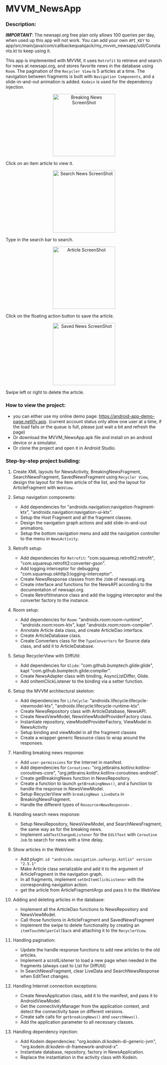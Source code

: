 # MVVM_NewsApp

### Description:
***IMPORTANT***: The newsapi.org free plan only allows 100 queries per day, when used up this app will not work. You can add your own `API_KEY` to
app/src/main/java/com/callbackequalsjack/my_mvvm_newsapp/util/Constants.kt to keep using it.

This app is implemented with MVVM, it uses `Retrofit` to retrieve and search for news at newsapi.org, and stores favorite news in the database using `Room`. The pagination of the `Recycler View` is 5 articles at a time. The navigation between fragments is built with `Navigation Components`, and a slide-in-and-out animation is added. `Kodein` is used for the dependency injection.
<p align="center"> <img src="/ScreenShots/breakingNews.png" width="200" alt="Breaking News ScreenShot" /> </p>
Click on an item article to view it.
<p align="center"> <img src="/ScreenShots/searchNews.png" width="200" alt="Search News ScreenShot" /> </p>
Type in the search bar to search.
<p align="center"> <img src="/ScreenShots/article.png" width="200" alt="Article ScreenShot" /> </p>
Click on the floating action button to save the article.
<p align="center"> <img src="/ScreenShots/savedNews.png" width="200" alt="Saved News ScreenShot" /> </p>
Swipe left or right to delete the article.

### How to view the project:

- you can either use my online demo page: https://android-app-demo-page.netlify.app.
  (current account status only allow one user at a time, if the load fails or the queue is full, please just wait a bit and refresh the page)
- Or download the MVVM_NewsApp.apk file and install on an android device or a simulator.
- Or clone the project and open it in Android Studio.

### Step-by-step project building:

1. Create XML layouts for NewsActivity, BreakingNewsFragment, SearchNewsFragment, SavedNewsFragment using `Recycler View`,
   design the layout for the item article of the list, and the layout for ArticleFragment with `WebView`.

2. Setup navigation components:
   - Add dependencies for "androidx.navigation:navigation-fragment-ktx", "androidx.navigation:navigation-ui-ktx".
   - Setup the Host Fragment and all the fragment classes.
   - Design the navigation graph actions and add slide-in-and-out animations.
   - Setup the bottom navigation menu and add the navigation controller to the menu in `NewsActivity`.

3. Retrofit setup:
   - Add dependencies for `Retrofit`: "com.squareup.retrofit2:retrofit", "com.squareup.retrofit2:converter-gson".
   - Add logging interceptor for debugging "com.squareup.okhttp3:logging-interceptor".
   - Create NewsResponse classes from the `JSON` of newsapi.org.
   - Create interface and functions for the NewsAPI according to the documentation of newsapi.org.
   - Create RetrofitInstance class and add the logging interceptor and the converter factory to the instance.

4. Room setup:
   - Add dependencies for `Room`: "androidx.room:room-runtime", "androidx.room:room-ktx", kapt "androidx.room:room-compiler".
   - Annotate Article data class, and create ArticleDao interface.
   - Create ArticleDatabase class.
   - Create Converters class for the `TypeConverters` for Source data class, and add it to ArticleDatabase.

5. Setup RecyclerView with DiffUtil:
   - Add dependencies for `Glide`: "com.github.bumptech.glide:glide", kapt "com.github.bumptech.glide:compiler".
   - Create NewsAdapter class with binding, AsyncListDiffer, Glide.
   - Add onItemClickListener to the binding via a setter function.

6. Setup the MVVM architectural skeleton:
   - Add dependencies for `LifeCycle`: "androidx.lifecycle:lifecycle-viewmodel-ktx", "androidx.lifecycle:lifecycle-runtime-ktx".
   - Create NewsRepository class with ArticleDatabase, NewsAPI.
   - Create NewsViewModel, NewsViewModelProviderFactory class.
   - Instantiate repository, viewModelProviderFactory, ViewModel in NewsActivity
   - Setup binding and viewModel in all the fragment classes
   - Create a wrapper generic Resource class to wrap around the responses.

7. Handling breaking news response:
   - Add `user-permissions` for the Internet in manifest.
   - Add dependencies for `Coroutines`: "org.jetbrains.kotlinx:kotlinx-coroutines-core", "org.jetbrains.kotlinx:kotlinx-coroutines-android".
   - Create getBreakingNews function in NewsRepository.
   - Create a function to launch `getBreakingNews()`, and a function to handle the response in NewsViewModel.
   - Setup RecyclerView with `breakingNews LiveData` in BreakingNewsFragment.
   - Handle the different types of `Resource<NewsResponse>` .

8. Handling search news response:
   - Setup NewsRepository, NewsViewModel, and SearchNewsFragment, the same way as for the breaking news.
   - Implement `addTextChangedListener` for the `EditText` with `Coroutine Job` to search for news with a time delay.

9. Show articles in the WebView:
   - Add plugin: `id "androidx.navigation.safeargs.kotlin" version "2.5.1"`
   - Make Article class serializable and add it to the argument of ArticleFragment in the navigation graph.
   - In all fragments, implement `setOnItemClickListener` with the corresponding navigation action.
   - get the article from ArticleFragmentArgs and pass it to the WebView

10. Adding and deleting articles in the database:
    - Implement all the ArticleDao functions to NewsRepository and NewsViewModel.
    - Call those functions in ArticleFragment and SavedNewsFragment
    - Implement the swipe to delete functionality by creating an `itemTouchHelperCallback` and attaching it to the `RecyclerView`.

11. Handling pagination:
    - Update the handle response functions to add new articles to the old articles.
    - Implement a scrollListener to load a new page when needed in the fragments (always cast to List for DiffUtil)
    - In SearchNewsFragment, clear LiveData and SearchNewsResponse when EditText changes.

12. Handling Internet connection exceptions:
    - Create NewsApplication class, add it to the manifest, and pass it to AndroidViewModel.
    - Get the connectivityManager from the application context, and detect the connectivity base on different versions.
    - Create safe calls for `getbreakingNews()` and `searchNews()`.
    - Add the application parameter to all necessary classes.

13. Handling dependency injection:
    - Add Kodein dependencies: "org.kodein.di:kodein-di-generic-jvm", "org.kodein.di:kodein-di-framework-android-x".
    - Instantiate database, repository, factory in NewsApplication.
    - Replace the instantiation in the activity class with Kodein.

